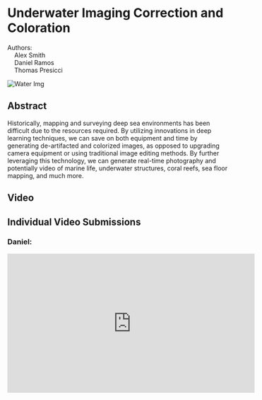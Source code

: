 # Underwater Imaging Correction and Coloration
Authors: <br>
&nbsp;&nbsp;&nbsp;  Alex Smith<br>
&nbsp;&nbsp;&nbsp;  Daniel Ramos<br>
&nbsp;&nbsp;&nbsp;  Thomas Presicci<br>

<img src="https://i.insider.com/5dd69e19fd9db23c606b0e92?width=700" alt="Water Img"/>

## Abstract
Historically, mapping and surveying deep sea environments has been difficult due to the resources required. By utilizing innovations in deep learning techniques, we can save on both equipment and time by generating de-artifacted and colorized images, as opposed to upgrading camera equipment or using traditional image editing methods. By further leveraging this technology, we can generate real-time photography and potentially video of marine life, underwater structures, coral reefs, sea floor mapping, and much more.

## Video

## Individual Video Submissions
### Daniel:

<iframe width="560" height="315" src="https://www.youtube.com/embed/cHXUSpZdsEo" title="YouTube video player" frameborder="0" allow="accelerometer; autoplay; clipboard-write; encrypted-media; gyroscope; picture-in-picture" allowfullscreen></iframe>

